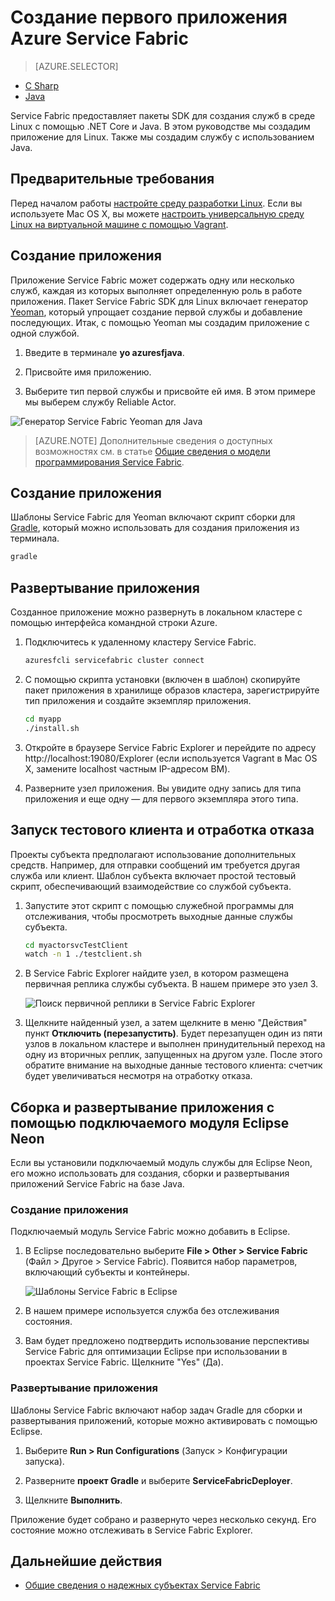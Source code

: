 <properties
   pageTitle="Создание первого приложения Service Fabric в Linux с помощью Java | Microsoft Azure"
   description="Создание и развертывание приложения Service Fabric с помощью Java"
   services="service-fabric"
   documentationCenter="java"
   authors="seanmck"
   manager="timlt"
   editor=""/>

<tags
   ms.service="service-fabric"
   ms.devlang="java"
   ms.topic="hero-article"
   ms.tgt_pltfrm="NA"
   ms.workload="NA"
   ms.date="09/28/2016"
   ms.author="seanmck"/>


# Создание первого приложения Azure Service Fabric

> [AZURE.SELECTOR]
- [C Sharp](service-fabric-create-your-first-application-in-visual-studio.md)
- [Java](service-fabric-create-your-first-linux-application-with-java.md)

Service Fabric предоставляет пакеты SDK для создания служб в среде Linux с помощью .NET Core и Java. В этом руководстве мы создадим приложение для Linux. Также мы создадим службу с использованием Java.

## Предварительные требования

Перед началом работы [настройте среду разработки Linux](service-fabric-get-started-linux.md). Если вы используете Mac OS X, вы можете [настроить универсальную среду Linux на виртуальной машине с помощью Vagrant](service-fabric-get-started-mac.md).

## Создание приложения

Приложение Service Fabric может содержать одну или несколько служб, каждая из которых выполняет определенную роль в работе приложения. Пакет Service Fabric SDK для Linux включает генератор [Yeoman](http://yeoman.io/), который упрощает создание первой службы и добавление последующих. Итак, с помощью Yeoman мы создадим приложение с одной службой.

1. Введите в терминале **yo azuresfjava**.

2. Присвойте имя приложению.

3. Выберите тип первой службы и присвойте ей имя. В этом примере мы выберем службу Reliable Actor.

  ![Генератор Service Fabric Yeoman для Java][sf-yeoman]

>[AZURE.NOTE] Дополнительные сведения о доступных возможностях см. в статье [Общие сведения о модели программирования Service Fabric](service-fabric-choose-framework.md).

## Создание приложения

Шаблоны Service Fabric для Yeoman включают скрипт сборки для [Gradle](https://gradle.org/), который можно использовать для создания приложения из терминала.

  ```bash
  gradle
  ```

## Развертывание приложения

Созданное приложение можно развернуть в локальном кластере с помощью интерфейса командной строки Azure.

1. Подключитесь к удаленному кластеру Service Fabric.

    ```bash
    azuresfcli servicefabric cluster connect
    ```

2. С помощью скрипта установки (включен в шаблон) скопируйте пакет приложения в хранилище образов кластера, зарегистрируйте тип приложения и создайте экземпляр приложения.

    ```bash
    cd myapp
    ./install.sh
    ```

3. Откройте в браузере Service Fabric Explorer и перейдите по адресу http://localhost:19080/Explorer (если используется Vagrant в Mac OS X, замените localhost частным IP-адресом ВМ).

4. Разверните узел приложения. Вы увидите одну запись для типа приложения и еще одну — для первого экземпляра этого типа.

## Запуск тестового клиента и отработка отказа

Проекты субъекта предполагают использование дополнительных средств. Например, для отправки сообщений им требуется другая служба или клиент. Шаблон субъекта включает простой тестовый скрипт, обеспечивающий взаимодействие со службой субъекта.

1. Запустите этот скрипт с помощью служебной программы для отслеживания, чтобы просмотреть выходные данные службы субъекта.

    ```bash
    cd myactorsvcTestClient
    watch -n 1 ./testclient.sh
    ```

2. В Service Fabric Explorer найдите узел, в котором размещена первичная реплика службы субъекта. В нашем примере это узел 3.

    ![Поиск первичной реплики в Service Fabric Explorer][sfx-primary]

3. Щелкните найденный узел, а затем щелкните в меню "Действия" пункт **Отключить (перезапустить)**. Будет перезапущен один из пяти узлов в локальном кластере и выполнен принудительный переход на одну из вторичных реплик, запущенных на другом узле. После этого обратите внимание на выходные данные тестового клиента: счетчик будет увеличиваться несмотря на отработку отказа.

## Сборка и развертывание приложения с помощью подключаемого модуля Eclipse Neon

Если вы установили подключаемый модуль службы для Eclipse Neon, его можно использовать для создания, сборки и развертывания приложений Service Fabric на базе Java.

### Создание приложения

Подключаемый модуль Service Fabric можно добавить в Eclipse.

1. В Eclipse последовательно выберите **File > Other > Service Fabric** (Файл > Другое > Service Fabric). Появится набор параметров, включающий субъекты и контейнеры.

    ![Шаблоны Service Fabric в Eclipse][sf-eclipse-templates]

2. В нашем примере используется служба без отслеживания состояния.

3. Вам будет предложено подтвердить использование перспективы Service Fabric для оптимизации Eclipse при использовании в проектах Service Fabric. Щелкните "Yes" (Да).

### Развертывание приложения

Шаблоны Service Fabric включают набор задач Gradle для сборки и развертывания приложений, которые можно активировать с помощью Eclipse.

1. Выберите **Run > Run Configurations** (Запуск > Конфигурации запуска).

2. Разверните **проект Gradle** и выберите **ServiceFabricDeployer**.

3. Щелкните **Выполнить**.

Приложение будет собрано и развернуто через несколько секунд. Его состояние можно отслеживать в Service Fabric Explorer.

## Дальнейшие действия

- [Общие сведения о надежных субъектах Service Fabric](service-fabric-reliable-actors-introduction.md)

<!-- Images -->
[sf-yeoman]: ./media/service-fabric-create-your-first-linux-application-with-java/sf-yeoman.png
[sfx-primary]: ./media/service-fabric-create-your-first-linux-application-with-java/sfx-primary.png
[sf-eclipse-templates]: ./media/service-fabric-create-your-first-linux-application-with-java/sf-eclipse-templates.png

<!---HONumber=AcomDC_0928_2016-->